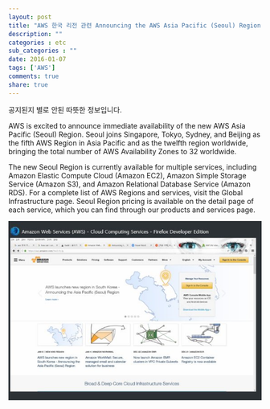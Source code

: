 ```yaml
---
layout: post
title: "AWS 한국 리전 관련 Announcing the AWS Asia Pacific (Seoul) Region"
description: ""
categories : etc
sub_categories : ""
date: 2016-01-07
tags: ['AWS']
comments: true
share: true
---
```


공지된지 별로 안된 따뜻한 정보입니다.

  
AWS is excited to announce immediate availability of the new AWS Asia Pacific
(Seoul) Region. Seoul joins Singapore, Tokyo, Sydney, and Beijing as the fifth
AWS Region in Asia Pacific and as the twelfth region worldwide, bringing the
total number of AWS Availability Zones to 32 worldwide.  
  
The new Seoul Region is currently available for multiple services, including
Amazon Elastic Compute Cloud (Amazon EC2), Amazon Simple Storage Service
(Amazon S3), and Amazon Relational Database Service (Amazon RDS). For a
complete list of AWS Regions and services, visit the Global Infrastructure
page. Seoul Region pricing is available on the detail page of each service,
which you can find through our products and services page.

  

  

  

![](/assets/images/posts/478/2673654B568DD0A9327DD5.JPEG)

  


